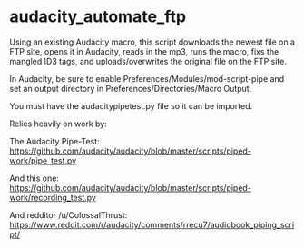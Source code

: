 # audacity_automate_ftp

Using an existing Audacity macro, this script downloads the newest file on a FTP site, opens it in Audacity, reads in the mp3, runs the macro, fixs the mangled ID3 tags, and uploads/overwrites the original file on the FTP site.

In Audacity, be sure to enable Preferences/Modules/mod-script-pipe and set an output directory in Preferences/Directories/Macro Output.

You must have the audacitypipetest.py file so it can be imported.

Relies heavily on work by:

The Audacity Pipe-Test: https://github.com/audacity/audacity/blob/master/scripts/piped-work/pipe_test.py

And this one: https://github.com/audacity/audacity/blob/master/scripts/piped-work/recording_test.py

And redditor /u/ColossalThrust: https://www.reddit.com/r/audacity/comments/rrecu7/audiobook_piping_script/
